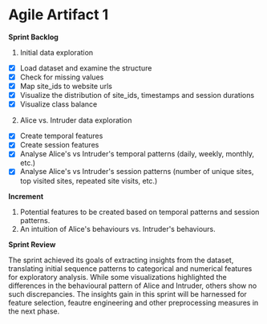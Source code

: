 # Agile Artifact 1

**Sprint Backlog**

1. Initial data exploration

- [x] Load dataset and examine the structure
- [x] Check for missing values
- [x] Map site_ids to website urls
- [x] Visualize the distribution of site_ids, timestamps and session durations
- [x] Visualize class balance

2. Alice vs. Intruder data exploration

- [x] Create temporal features
- [x] Create session features
- [x] Analyse Alice's vs Intruder's temporal patterns (daily, weekly, monthly, etc.)
- [x] Analyse Alice's vs Intruder's session patterns (number of unique sites, top visited sites, repeated site visits, etc.)

**Increment**

1. Potential features to be created based on temporal patterns and session patterns.
2. An intuition of Alice's behaviours vs. Intruder's behaviours.

**Sprint Review**

The sprint achieved its goals of extracting insights from the dataset, translating initial sequence patterns to categorical and numerical features for exploratory analysis. While some visualizations highlighted the differences in the behavioural pattern of Alice and Intruder, others show no such discrepancies. The insights gain in this sprint will be harnessed for feature selection, feautre engineering and other preprocessing measures in the next phase.
